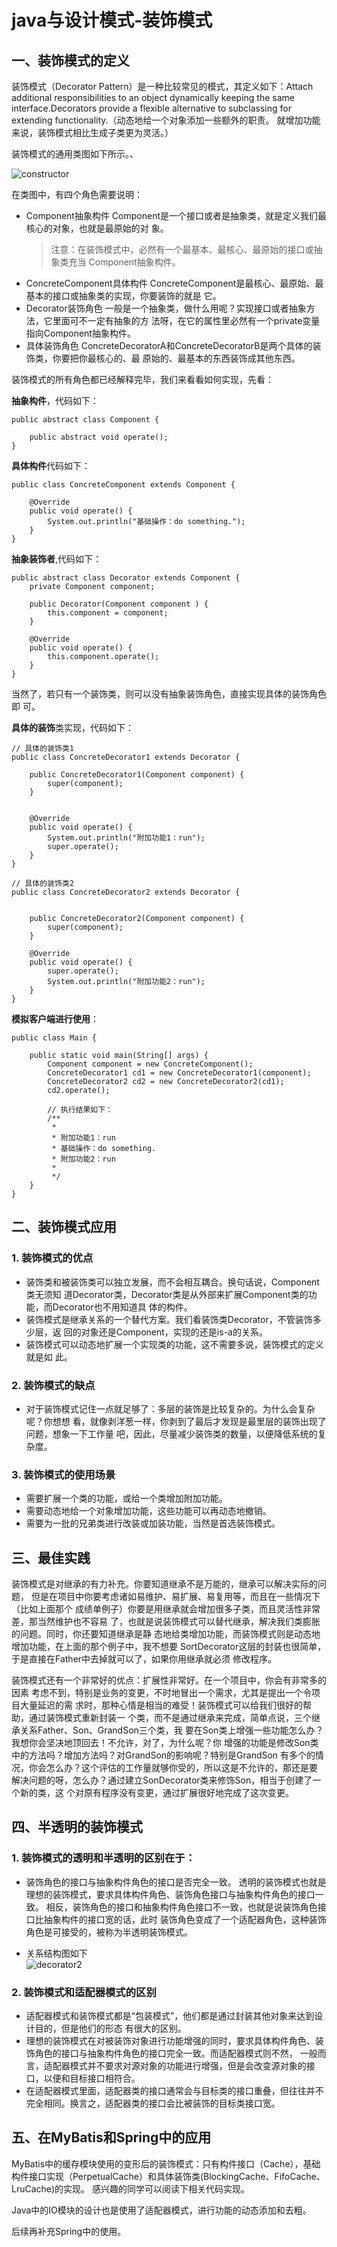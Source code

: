 # java与设计模式-装饰模式

## 一、装饰模式的定义

装饰模式（Decorator Pattern）是一种比较常见的模式，其定义如下：Attach additional
responsibilities to an object dynamically keeping the same interface.Decorators provide a flexible
alternative to subclassing for extending functionality.（动态地给一个对象添加一些额外的职责。
就增加功能来说，装饰模式相比生成子类更为灵活。）

装饰模式的通用类图如下所示。、

![constructor](asserts/decorator1.jpg)

在类图中，有四个角色需要说明：

- Component抽象构件
  Component是一个接口或者是抽象类，就是定义我们最核心的对象，也就是最原始的对
  象。
  > 注意：在装饰模式中，必然有一个最基本、最核心、最原始的接口或抽象类充当
    Component抽象构件。
- ConcreteComponent具体构件
  ConcreteComponent是最核心、最原始、最基本的接口或抽象类的实现，你要装饰的就是
  它。
- Decorator装饰角色
  一般是一个抽象类，做什么用呢？实现接口或者抽象方法，它里面可不一定有抽象的方
  法呀，在它的属性里必然有一个private变量指向Component抽象构件。
- 具体装饰角色
  ConcreteDecoratorA和ConcreteDecoratorB是两个具体的装饰类，你要把你最核心的、最
  原始的、最基本的东西装饰成其他东西。

装饰模式的所有角色都已经解释完毕，我们来看看如何实现，先看：

**抽象构件**，代码如下：

```
public abstract class Component {

    public abstract void operate();
}
```

**具体构件**代码如下：

```
public class ConcreteComponent extends Component {

    @Override
    public void operate() {
        System.out.println("基础操作：do something.");
    }
}
```

**抽象装饰者**,代码如下：

```
public abstract class Decorator extends Component {
    private Component component;

    public Decorator(Component component ) {
        this.component = component;
    }

    @Override
    public void operate() {
        this.component.operate();
    }
}
```

当然了，若只有一个装饰类，则可以没有抽象装饰角色，直接实现具体的装饰角色即
可。


**具体的装饰**类实现，代码如下：

```
// 具体的装饰类1
public class ConcreteDecorator1 extends Decorator {

    public ConcreteDecorator1(Component component) {
        super(component);
    }


    @Override
    public void operate() {
        System.out.println("附加功能1：run");
        super.operate();
    }
}
```

```
// 具体的装饰类2
public class ConcreteDecorator2 extends Decorator {


    public ConcreteDecorator2(Component component) {
        super(component);
    }

    @Override
    public void operate() {
        super.operate();
        System.out.println("附加功能2：run");
    }
}
```

**模拟客户端进行使用**：

```
public class Main {

    public static void main(String[] args) {
        Component component = new ConcreteComponent();
        ConcreteDecorator1 cd1 = new ConcreteDecorator1(component);
        ConcreteDecorator2 cd2 = new ConcreteDecorator2(cd1);
        cd2.operate();

        // 执行结果如下：
        /**
         *
         * 附加功能1：run
         * 基础操作：do something.
         * 附加功能2：run
         *
         */
    }
}

```

## 二、装饰模式应用

### 1. 装饰模式的优点

- 装饰类和被装饰类可以独立发展，而不会相互耦合。换句话说，Component类无须知
  道Decorator类，Decorator类是从外部来扩展Component类的功能，而Decorator也不用知道具
  体的构件。
- 装饰模式是继承关系的一个替代方案。我们看装饰类Decorator，不管装饰多少层，返
  回的对象还是Component，实现的还是is-a的关系。
- 装饰模式可以动态地扩展一个实现类的功能，这不需要多说，装饰模式的定义就是如
  此。

### 2. 装饰模式的缺点

- 对于装饰模式记住一点就足够了：多层的装饰是比较复杂的。为什么会复杂呢？你想想
  看，就像剥洋葱一样，你剥到了最后才发现是最里层的装饰出现了问题，想象一下工作量
  吧，因此，尽量减少装饰类的数量，以便降低系统的复杂度。

### 3. 装饰模式的使用场景

- 需要扩展一个类的功能，或给一个类增加附加功能。
- 需要动态地给一个对象增加功能，这些功能可以再动态地撤销。
- 需要为一批的兄弟类进行改装或加装功能，当然是首选装饰模式。

## 三、最佳实践

装饰模式是对继承的有力补充。你要知道继承不是万能的，继承可以解决实际的问题，
但是在项目中你要考虑诸如易维护、易扩展、易复用等，而且在一些情况下（比如上面那个
成绩单例子）你要是用继承就会增加很多子类，而且灵活性非常差，那当然维护也不容易
了，也就是说装饰模式可以替代继承，解决我们类膨胀的问题。同时，你还要知道继承是静
态地给类增加功能，而装饰模式则是动态地增加功能，在上面的那个例子中，我不想要
SortDecorator这层的封装也很简单，于是直接在Father中去掉就可以了，如果你用继承就必须
修改程序。

装饰模式还有一个非常好的优点：扩展性非常好。在一个项目中，你会有非常多的因素
考虑不到，特别是业务的变更，不时地冒出一个需求，尤其是提出一个令项目大量延迟的需
求时，那种心情是相当的难受！装饰模式可以给我们很好的帮助，通过装饰模式重新封装一
个类，而不是通过继承来完成，简单点说，三个继承关系Father、Son、GrandSon三个类，我
要在Son类上增强一些功能怎么办？我想你会坚决地顶回去！不允许，对了，为什么呢？你
增强的功能是修改Son类中的方法吗？增加方法吗？对GrandSon的影响呢？特别是GrandSon
有多个的情况，你会怎么办？这个评估的工作量就够你受的，所以这是不允许的，那还是要
解决问题的呀，怎么办？通过建立SonDecorator类来修饰Son，相当于创建了一个新的类，这
个对原有程序没有变更，通过扩展很好地完成了这次变更。

## 四、半透明的装饰模式

### 1. 装饰模式的透明和半透明的区别在于：

- 装饰角色的接口与抽象构件角色的接口是否完全一致。
透明的装饰模式也就是理想的装饰模式，要求具体构件角色、装饰角色接口与抽象构件角色的接口一致。
相反，装饰角色的接口和抽象构件角色接口不一致，也就是说装饰角色接口比抽象构件的接口宽的话，此时
装饰角色变成了一个适配器角色，这种装饰角色是可接受的，被称为半透明装饰模式。

- 关系结构图如下  
![decorator2](asserts/decorator2.png)

### 2. 装饰模式和适配器模式的区别

- 适配器模式和装饰模式都是“包装模式”，他们都是通过封装其他对象来达到设计目的，但是他们的形态
有很大的区别。
- 理想的装饰模式在对被装饰对象进行功能增强的同时，要求具体构件角色、装饰角色的接口与抽象构件角色的接口完全一致。而适配器模式则不然，
一般而言，适配器模式并不要求对源对象的功能进行增强，但是会改变源对象的接口，以便和目标接口相符合。
- 在适配器模式里面，适配器类的接口通常会与目标类的接口重叠，但往往并不完全相同。换言之，适配器类的接口会比被装饰的目标类接口宽。

## 五、在MyBatis和Spring中的应用

MyBatis中的缓存模块使用的变形后的装饰模式：只有构件接口（Cache），基础构件接口实现（PerpetualCache）和具体装饰类(BlockingCache、FifoCache、LruCache)的实现。
感兴趣的同学可以阅读下相关代码实现。

Java中的IO模块的设计也是使用了适配器模式，进行功能的动态添加和去粗。

后续再补充Spring中的使用。


























